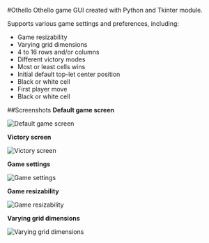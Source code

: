 #Othello
Othello game GUI created with Python and Tkinter module.

Supports various game settings and preferences, including:
- Game resizability
- Varying grid dimensions
 - 4 to 16 rows and/or columns
- Different victory modes
 - Most or least cells wins
- Initial default top-let center position
 - Black or white cell
- First player move
 - Black or white cell
 
##Screenshots
**Default game screen**

![Default game screen](http://i.imgur.com/qRug7Fv.png "Default game screen")

**Victory screen**

![Victory screen](http://i.imgur.com/RCpDiXS.png "Victory screen")

**Game settings**

![Game settings](http://i.imgur.com/utHSdFh.png "Game settings")

**Game resizability**

![Game resizability](http://i.imgur.com/WTSjsKo.png "Game resizability")

**Varying grid dimensions**

![Varying grid dimensions](http://i.imgur.com/pnCaXQO.png "Varying grid dimensions")
